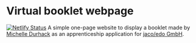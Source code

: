 # Virtual booklet webpage

[![Netlify Status](https://api.netlify.com/api/v1/badges/6424611e-3595-41a8-a277-01c63c8d8912/deploy-status)](https://app.netlify.com/sites/michellexjacoedo/deploys)
A simple one-page website to display a booklet made by [Michelle Durhack](https://github.com/MichelleDurhack) as an apprenticeship application for [jaco/edo GmbH](https://www.jacoedo.de).

